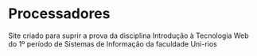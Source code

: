 # Processadores
Site criado para suprir a prova da disciplina Introdução à Tecnologia Web do 1º período de Sistemas de Informação da faculdade Uni-rios
